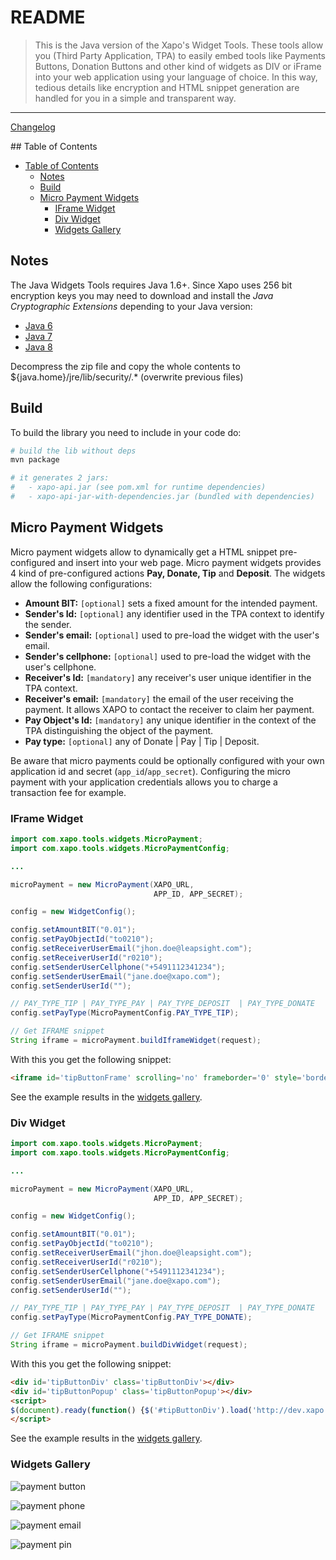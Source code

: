 # README
>This is the Java version of the Xapo's Widget Tools. These tools allow you (Third Party Application, TPA) to easily embed tools like Payments Buttons, Donation Buttons and other kind of widgets as DIV or iFrame into your web application using your language of choice. In this way, tedious details like encryption and HTML snippet generation are handled for you in a simple and transparent way.   

---

[Changelog](CHANGELOG.md)

<!-- START doctoc generated TOC please keep comment here to allow auto update -->
<!-- DON'T EDIT THIS SECTION, INSTEAD RE-RUN doctoc TO UPDATE -->
## Table of Contents

- [Table of Contents](#table-of-contents)
  - [Notes](#notes)
  - [Build](#build)
  - [Micro Payment Widgets](#micro-payment-widgets)
    - [IFrame Widget](#iframe-widget)
    - [Div Widget](#div-widget)
    - [Widgets Gallery](#widgets-gallery)

<!-- END doctoc generated TOC please keep comment here to allow auto update -->

## Notes

The Java Widgets Tools requires Java 1.6+. Since Xapo uses 256 bit encryption keys you may need to download and install the _Java Cryptographic Extensions_ depending to your Java version:

- [Java 6](http://www.oracle.com/technetwork/java/javase/downloads/jce-6-download-429243.html)
- [Java 7](http://www.oracle.com/technetwork/java/javase/downloads/jce-7-download-432124.html)
- [Java 8](http://www.oracle.com/technetwork/java/javase/downloads/jce8-download-2133166.html)

Decompress the zip file and copy the whole contents to ${java.home}/jre/lib/security/.* (overwrite previous files)

## Build
To build the library you need to include in your code do:

``` bash
# build the lib without deps
mvn package

# it generates 2 jars: 
#   - xapo-api.jar (see pom.xml for runtime dependencies)
#   - xapo-api-jar-with-dependencies.jar (bundled with dependencies)
```

## Micro Payment Widgets
Micro payment widgets allow to dynamically get a HTML snippet pre-configured and insert into your web page. Micro payment widgets provides 4 kind of pre-configured actions __Pay, Donate, Tip__ and __Deposit__. The widgets allow the following configurations:

- **Amount BIT:** `[optional]` sets a fixed amount for the intended payment.
- **Sender's Id:** `[optional]` any identifier used in the TPA context to identify the sender.
- **Sender's email:** `[optional]` used to pre-load the widget with the user's email.
- **Sender's cellphone:** `[optional]` used to pre-load the widget with the user's cellphone.
- **Receiver's Id:** `[mandatory]` any receiver's user unique identifier in the TPA context. 
- **Receiver's email:** `[mandatory]` the email of the user receiving the payment. It allows XAPO to contact the receiver to claim her payment.
- **Pay Object's Id:** `[mandatory]` any unique identifier in the context of the TPA distinguishing the object of the payment.
- **Pay type:** `[optional]` any of Donate | Pay | Tip | Deposit.

Be aware that micro payments could be optionally configured with your own application id and secret (`app_id`/`app_secret`). Configuring the micro payment with your application credentials allows you to charge a transaction fee for example.

### IFrame Widget
```java
import com.xapo.tools.widgets.MicroPayment;
import com.xapo.tools.widgets.MicroPaymentConfig;

...

microPayment = new MicroPayment(XAPO_URL,
                                APP_ID, APP_SECRET);

config = new WidgetConfig();

config.setAmountBIT("0.01");
config.setPayObjectId("to0210");
config.setReceiverUserEmail("jhon.doe@leapsight.com");
config.setReceiverUserId("r0210");
config.setSenderUserCellphone("+5491112341234");
config.setSenderUserEmail("jane.doe@xapo.com");
config.setSenderUserId("");

// PAY_TYPE_TIP | PAY_TYPE_PAY | PAY_TYPE_DEPOSIT  | PAY_TYPE_DONATE
config.setPayType(MicroPaymentConfig.PAY_TYPE_TIP);

// Get IFRAME snippet
String iframe = microPayment.buildIframeWidget(request);
```

With this you get the following snippet:

```html
<iframe id='tipButtonFrame' scrolling='no' frameborder='0' style='border:none; overflow:hidden; height:22px;' allowTransparency='true' src='http://dev.xapo.com:8089/pay_button/show?customization=%7B%22button_text%22%3A%22Tip%22%7D&app_id=b91014cc28c94841&button_request=C%2F6OaxS0rh3jMhH90kRYyp3y%2BU5ADcCgMLCyz2P5ssFG%2FJoGf55ccvicyRMuIXpU5xhDeHGffpZAvVeMCpJhGFyIPwLFh%2FVdnjnDUjYgJCQeB4mCpGsEW5SC6wNvg69ksgeAtr108Wc5miA8H4JG99EWTTlC7WtIGg5rFKkbjrop15fSJfhv5cTs02jSC5f2BaLlh1mKh5hSPW3HGcWcl%2BdyZj%2F9m1lPB4gKfky2%2FnT0tYjbEFo5aU6WtowWrf2xE8OYejyI0poEFkClBkv2eDkp4Gel4tGb%2Bkwszcyb18ztK89RlBwhe8sX4HeM2KJM8ZaWuDOGH2VW4kbThMCZEw%3D%3D'></iframe>
```

See the example results in the [widgets gallery](#widgets-gallery).

### Div Widget
```java
import com.xapo.tools.widgets.MicroPayment;
import com.xapo.tools.widgets.MicroPaymentConfig;

...

microPayment = new MicroPayment(XAPO_URL,
                                APP_ID, APP_SECRET);

config = new WidgetConfig();

config.setAmountBIT("0.01");
config.setPayObjectId("to0210");
config.setReceiverUserEmail("jhon.doe@leapsight.com");
config.setReceiverUserId("r0210");
config.setSenderUserCellphone("+5491112341234");
config.setSenderUserEmail("jane.doe@xapo.com");
config.setSenderUserId("");

// PAY_TYPE_TIP | PAY_TYPE_PAY | PAY_TYPE_DEPOSIT  | PAY_TYPE_DONATE
config.setPayType(MicroPaymentConfig.PAY_TYPE_DONATE);

// Get IFRAME snippet
String iframe = microPayment.buildDivWidget(request);
```

With this you get the following snippet:

```html
<div id='tipButtonDiv' class='tipButtonDiv'></div>
<div id='tipButtonPopup' class='tipButtonPopup'></div>
<script>
$(document).ready(function() {$('#tipButtonDiv').load('http://dev.xapo.com:8089/pay_button/show?customization=%7B%22button_text%22%3A%22Donate%22%7D&app_id=b91014cc28c94841&button_request=C%2F6OaxS0rh3jMhH90kRYyp3y%2BU5ADcCgMLCyz2P5ssFG%2FJoGf55ccvicyRMuIXpU5xhDeHGffpZAvVeMCpJhGFyIPwLFh%2FVdnjnDUjYgJCQeB4mCpGsEW5SC6wNvg69ksgeAtr108Wc5miA8H4JG99EWTTlC7WtIGg5rFKkbjrop15fSJfhv5cTs02jSC5f2BaLlh1mKh5hSPW3HGcWcl%2BdyZj%2F9m1lPB4gKfky2%2FnT0tYjbEFo5aU6WtowWrf2xE8OYejyI0poEFkClBkv2eDkp4Gel4tGb%2Bkwszcyb18ztK89RlBwhe8sX4HeM2KJMHVfAM8NQXQu8oiIyCAl0vg%3D%3D');});
</script>
```

See the example results in the [widgets gallery](#widgets-gallery).

### Widgets Gallery

![payment button](http://developers.xapo.com/images/payment_widget/donate_button.png)

![payment phone](http://developers.xapo.com/images/payment_widget/mpayment1.png)

![payment email](http://developers.xapo.com/images/payment_widget/mpayment2.png)

![payment pin](http://developers.xapo.com/images/payment_widget/mpayment3.png)
